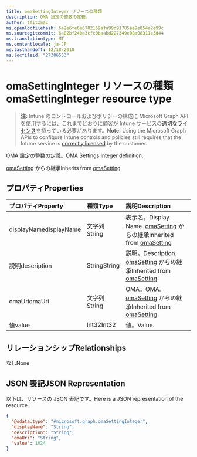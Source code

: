 ```yaml
---
title: omaSettingInteger リソースの種類
description: OMA 設定の整数の定義。
author: tfitzmac
ms.openlocfilehash: 6a2e6fe6e6782159afa99d91785ae9e854a2e99c
ms.sourcegitcommit: 6a82bf240a3cfc0baabd227349e08a08311e3d44
ms.translationtype: MT
ms.contentlocale: ja-JP
ms.lasthandoff: 12/18/2018
ms.locfileid: "27306553"
---
```

# <a name="omasettinginteger-resource-type"></a><span data-ttu-id="6ff4b-103">omaSettingInteger リソースの種類</span><span class="sxs-lookup"><span data-stu-id="6ff4b-103">omaSettingInteger resource type</span></span>

> <span data-ttu-id="6ff4b-104">**注:** Intune のコントロールおよびポリシーの構成に Microsoft Graph API を使用するには、これまでどおりに顧客が Intune サービスの[適切なライセンス](https://go.microsoft.com/fwlink/?linkid=839381)を持っている必要があります。</span><span class="sxs-lookup"><span data-stu-id="6ff4b-104">**Note:** Using the Microsoft Graph APIs to configure Intune controls and policies still requires that the Intune service is [correctly licensed](https://go.microsoft.com/fwlink/?linkid=839381) by the customer.</span></span>

<span data-ttu-id="6ff4b-105">OMA 設定の整数の定義。</span><span class="sxs-lookup"><span data-stu-id="6ff4b-105">OMA Settings Integer definition.</span></span>

<span data-ttu-id="6ff4b-106">[omaSetting](../resources/intune-deviceconfig-omasetting.md) からの継承</span><span class="sxs-lookup"><span data-stu-id="6ff4b-106">Inherits from [omaSetting](../resources/intune-deviceconfig-omasetting.md)</span></span>

## <a name="properties"></a><span data-ttu-id="6ff4b-107">プロパティ</span><span class="sxs-lookup"><span data-stu-id="6ff4b-107">Properties</span></span>
|<span data-ttu-id="6ff4b-108">プロパティ</span><span class="sxs-lookup"><span data-stu-id="6ff4b-108">Property</span></span>|<span data-ttu-id="6ff4b-109">種類</span><span class="sxs-lookup"><span data-stu-id="6ff4b-109">Type</span></span>|<span data-ttu-id="6ff4b-110">説明</span><span class="sxs-lookup"><span data-stu-id="6ff4b-110">Description</span></span>|
|:---|:---|:---|
|<span data-ttu-id="6ff4b-111">displayName</span><span class="sxs-lookup"><span data-stu-id="6ff4b-111">displayName</span></span>|<span data-ttu-id="6ff4b-112">文字列</span><span class="sxs-lookup"><span data-stu-id="6ff4b-112">String</span></span>|<span data-ttu-id="6ff4b-113">表示名。</span><span class="sxs-lookup"><span data-stu-id="6ff4b-113">Display Name.</span></span> <span data-ttu-id="6ff4b-114">[omaSetting](../resources/intune-deviceconfig-omasetting.md) からの継承</span><span class="sxs-lookup"><span data-stu-id="6ff4b-114">Inherited from [omaSetting](../resources/intune-deviceconfig-omasetting.md)</span></span>|
|<span data-ttu-id="6ff4b-115">説明</span><span class="sxs-lookup"><span data-stu-id="6ff4b-115">description</span></span>|<span data-ttu-id="6ff4b-116">String</span><span class="sxs-lookup"><span data-stu-id="6ff4b-116">String</span></span>|<span data-ttu-id="6ff4b-117">説明。</span><span class="sxs-lookup"><span data-stu-id="6ff4b-117">Description.</span></span> <span data-ttu-id="6ff4b-118">[omaSetting](../resources/intune-deviceconfig-omasetting.md) からの継承</span><span class="sxs-lookup"><span data-stu-id="6ff4b-118">Inherited from [omaSetting](../resources/intune-deviceconfig-omasetting.md)</span></span>|
|<span data-ttu-id="6ff4b-119">omaUri</span><span class="sxs-lookup"><span data-stu-id="6ff4b-119">omaUri</span></span>|<span data-ttu-id="6ff4b-120">文字列</span><span class="sxs-lookup"><span data-stu-id="6ff4b-120">String</span></span>|<span data-ttu-id="6ff4b-121">OMA。</span><span class="sxs-lookup"><span data-stu-id="6ff4b-121">OMA.</span></span> <span data-ttu-id="6ff4b-122">[omaSetting](../resources/intune-deviceconfig-omasetting.md) からの継承</span><span class="sxs-lookup"><span data-stu-id="6ff4b-122">Inherited from [omaSetting](../resources/intune-deviceconfig-omasetting.md)</span></span>|
|<span data-ttu-id="6ff4b-123">値</span><span class="sxs-lookup"><span data-stu-id="6ff4b-123">value</span></span>|<span data-ttu-id="6ff4b-124">Int32</span><span class="sxs-lookup"><span data-stu-id="6ff4b-124">Int32</span></span>|<span data-ttu-id="6ff4b-125">値。</span><span class="sxs-lookup"><span data-stu-id="6ff4b-125">Value.</span></span>|

## <a name="relationships"></a><span data-ttu-id="6ff4b-126">リレーションシップ</span><span class="sxs-lookup"><span data-stu-id="6ff4b-126">Relationships</span></span>
<span data-ttu-id="6ff4b-127">なし</span><span class="sxs-lookup"><span data-stu-id="6ff4b-127">None</span></span>
## <a name="json-representation"></a><span data-ttu-id="6ff4b-128">JSON 表記</span><span class="sxs-lookup"><span data-stu-id="6ff4b-128">JSON Representation</span></span>
<span data-ttu-id="6ff4b-129">以下は、リソースの JSON 表記です。</span><span class="sxs-lookup"><span data-stu-id="6ff4b-129">Here is a JSON representation of the resource.</span></span>
<!-- {
  "blockType": "resource",
  "@odata.type": "microsoft.graph.omaSettingInteger"
}
-->
``` json
{
  "@odata.type": "#microsoft.graph.omaSettingInteger",
  "displayName": "String",
  "description": "String",
  "omaUri": "String",
  "value": 1024
}
```



